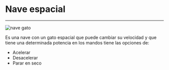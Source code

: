 # Nave espacial

---


![nave gato](https://e7.pngegg.com/pngimages/270/528/png-clipart-cat-spacecraft-drawing-outer-space-spaceship-purple-mammal.png)

Es una nave con un gato espacial que puede cambiar su velocidad y que tiene una determinada potencia en los mandos tiene las opciones de:

* Acelerar
* Desacelerar
* Parar en seco